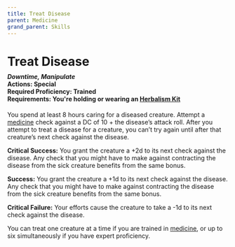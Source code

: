 ```yaml
---
title: Treat Disease
parent: Medicine
grand_parent: Skills
---
```


# Treat Disease

<div style="margin-top:-10px;"></div>

#### *Downtime, Manipulate*<br>**Actions:** Special<br>**Required Proficiency:** Trained<br>**Requirements:** You're holding or wearing an [Herbalism Kit](https://stormchaserroleplaying.com/stormchaserRPG/Equipment/Tools/Herbalism/)
You spend at least 8 hours caring for a diseased creature. Attempt a [medicine](https://stormchaserroleplaying.com/stormchaserRPG/Skills/Medicine/) check against a DC of 10 + the disease’s attack roll. After you attempt to treat a disease for a creature, you can’t try again until after that creature’s next check against the disease.

**Critical Success:** You grant the creature a +2d to its next check against the disease. Any check that you might have to make against contracting the disease from the sick creature benefits from the same bonus.

**Success:** You grant the creature a +1d to its next check against the disease. Any check that you might have to make against contracting the disease from the sick creature benefits from the same bonus.

**Critical Failure:** Your efforts cause the creature to take a -1d to its next check against the disease.

You can treat one creature at a time if you are trained in [medicine](https://stormchaserroleplaying.com/stormchaserRPG/Skills/Medicine/), or up to six simultaneously if you have expert proficiency.
